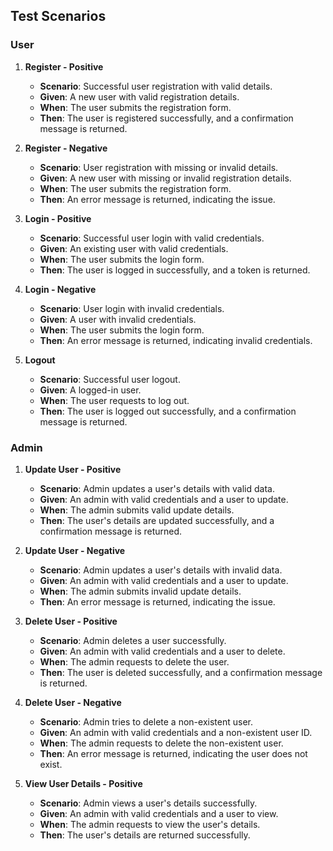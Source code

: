 ## Test Scenarios

### User

1. **Register - Positive**
   - **Scenario**: Successful user registration with valid details.
   - **Given**: A new user with valid registration details.
   - **When**: The user submits the registration form.
   - **Then**: The user is registered successfully, and a confirmation message is returned.

2. **Register - Negative**
   - **Scenario**: User registration with missing or invalid details.
   - **Given**: A new user with missing or invalid registration details.
   - **When**: The user submits the registration form.
   - **Then**: An error message is returned, indicating the issue.

3. **Login - Positive**
   - **Scenario**: Successful user login with valid credentials.
   - **Given**: An existing user with valid credentials.
   - **When**: The user submits the login form.
   - **Then**: The user is logged in successfully, and a token is returned.

4. **Login - Negative**
   - **Scenario**: User login with invalid credentials.
   - **Given**: A user with invalid credentials.
   - **When**: The user submits the login form.
   - **Then**: An error message is returned, indicating invalid credentials.

5. **Logout**
   - **Scenario**: Successful user logout.
   - **Given**: A logged-in user.
   - **When**: The user requests to log out.
   - **Then**: The user is logged out successfully, and a confirmation message is returned.

### Admin

1. **Update User - Positive**
   - **Scenario**: Admin updates a user's details with valid data.
   - **Given**: An admin with valid credentials and a user to update.
   - **When**: The admin submits valid update details.
   - **Then**: The user's details are updated successfully, and a confirmation message is returned.

2. **Update User - Negative**
   - **Scenario**: Admin updates a user's details with invalid data.
   - **Given**: An admin with valid credentials and a user to update.
   - **When**: The admin submits invalid update details.
   - **Then**: An error message is returned, indicating the issue.

3. **Delete User - Positive**
   - **Scenario**: Admin deletes a user successfully.
   - **Given**: An admin with valid credentials and a user to delete.
   - **When**: The admin requests to delete the user.
   - **Then**: The user is deleted successfully, and a confirmation message is returned.

4. **Delete User - Negative**
   - **Scenario**: Admin tries to delete a non-existent user.
   - **Given**: An admin with valid credentials and a non-existent user ID.
   - **When**: The admin requests to delete the non-existent user.
   - **Then**: An error message is returned, indicating the user does not exist.

5. **View User Details - Positive**
   - **Scenario**: Admin views a user's details successfully.
   - **Given**: An admin with valid credentials and a user to view.
   - **When**: The admin requests to view the user's details.
   - **Then**: The user's details are returned successfully.
